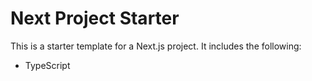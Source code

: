 # Next Project Starter

This is a starter template for a Next.js project. It includes the following:

- TypeScript
